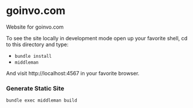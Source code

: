 goinvo.com
==========

Website for goinvo.com

To see the site locally in development mode open up your favorite shell, cd to this directory and type:

  * `bundle install`
  * `middleman`
  
And visit http://localhost:4567 in your favorite browser.


### Generate Static Site

`bundle exec middleman build`
